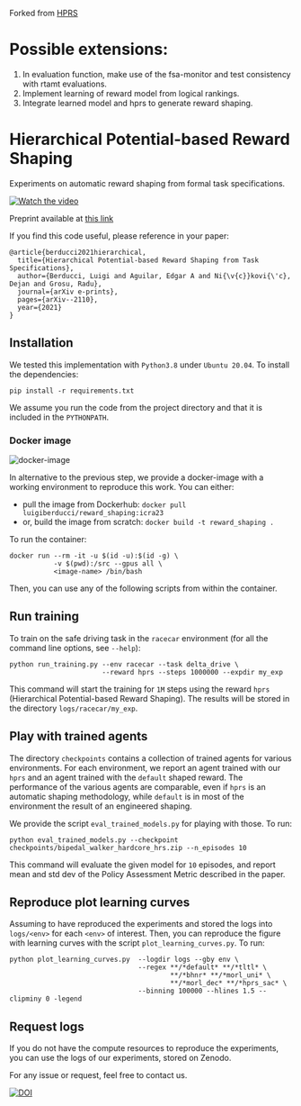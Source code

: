 Forked from [HPRS](https://www.github.com/edalexaguilar/reward_shaping)

# Possible extensions:
1. In evaluation function, make use of the fsa-monitor and test consistency with rtamt evaluations.
2. Implement learning of reward model from logical rankings.
3. Integrate learned model and hprs to generate reward shaping.

# Hierarchical Potential-based Reward Shaping

Experiments on automatic reward shaping from formal task specifications.

[![Watch the video](docs/HPRS.png)](https://youtu.be/PWJxZEhlUj4)

Preprint available at [this link](https://arxiv.org/abs/2110.02792)

If you find this code useful, please reference in your paper:

```
@article{berducci2021hierarchical,
  title={Hierarchical Potential-based Reward Shaping from Task Specifications},
  author={Berducci, Luigi and Aguilar, Edgar A and Ni{\v{c}}kovi{\'c}, Dejan and Grosu, Radu},
  journal={arXiv e-prints},
  pages={arXiv--2110},
  year={2021}
}
```

## Installation 

We tested this implementation with `Python3.8` under `Ubuntu 20.04`.
To install the dependencies:

```pip install -r requirements.txt```

We assume you run the code from the project directory and that it is included in the `PYTHONPATH`.

### Docker image

![docker-image](docs/docker_image.png)

In alternative to the previous step, 
we provide a docker-image with a working environment to reproduce this work.
You can either:
- pull the image from Dockerhub: `docker pull luigiberducci/reward_shaping:icra23`
- or, build the image from scratch: `docker build -t reward_shaping .`

To run the container:

```
docker run --rm -it -u $(id -u):$(id -g) \
           -v $(pwd):/src --gpus all \
           <image-name> /bin/bash
```

Then, you can use any of the following scripts from within the container.

## Run training 

To train on the safe driving task in the `racecar` environment (for all the command line options, see `--help`):

```
python run_training.py --env racecar --task delta_drive \ 
                       --reward hprs --steps 1000000 --expdir my_exp
```

This command will start the training for `1M` steps 
using the reward `hprs` (Hierarchical Potential-based Reward Shaping).
The results will be stored in the directory `logs/racecar/my_exp`.


## Play with trained agents

The directory `checkpoints` contains a collection of trained agents for various environments.
For each environment, we report an agent trained with our `hprs` and an agent trained with the `default` shaped reward.
The performance of the various agents are comparable,
even if `hprs` is an automatic shaping methodology, 
while `default` is in most of the environment the result of an engineered shaping.

We provide the script `eval_trained_models.py` for playing with those.
To run:
```
python eval_trained_models.py --checkpoint checkpoints/bipedal_walker_hardcore_hrs.zip --n_episodes 10
```

This command will evaluate the given model for `10` episodes, 
and report mean and std dev of the Policy Assessment Metric described in the paper.

## Reproduce plot learning curves

Assuming to have reproduced the experiments and stored the logs into `logs/<env>` for each `<env>` of interest.
Then, you can reproduce the figure with learning curves with the script `plot_learning_curves.py`.
To run:

```
python plot_learning_curves.py  --logdir logs --gby env \ 
                                --regex **/*default* **/*tltl* \
                                        **/*bhnr* **/*morl_uni* \
                                        **/*morl_dec* **/*hprs_sac* \ 
                                --binning 100000 --hlines 1.5 --clipminy 0 -legend
```

## Request logs

If you do not have the compute resources to reproduce the experiments,
you can use the logs of our experiments, stored on Zenodo.

For any issue or request, feel free to contact us.

[![DOI](https://zenodo.org/badge/DOI/10.5281/zenodo.7075333.svg)](https://doi.org/10.5281/zenodo.7075333)

